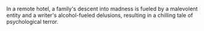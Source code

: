 In a remote hotel, a family's descent into madness is fueled by a malevolent entity and a writer's alcohol-fueled delusions, resulting in a chilling tale of psychological terror.